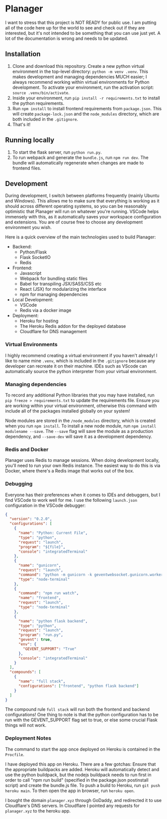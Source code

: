 # Planager

I want to stress that this project is NOT READY for public use. I am putting all of the code here up for the world to see and check out if they are interested, but it's not intended to be something that you can use just yet. A lot of the documentation is wrong and needs to be updated.

## Installation

1. Clone and download this repository. Create a new python virtual environment
   in the top-level directory: `python -m venv .venv`. This makes development
   and managing dependencies MUCH easier; I always recommend working within
   virtual environments for Python development. To activate your environment,
   run the activation script: `source .venv/bin/activate`.
2. Inside your environment, run `pip install -r requirements.txt` to install the
   python requirements.
3. Run `npm install` to install frontend requirements from `package.json`. This
   will create `package-lock.json` and the `node_modules` directory, which are
   both included in the `.gitignore`.
4. That's it!

## Running locally

1. To start the flask server, run `python run.py`.
2. To run webpack and generate the `bundle.js`, run `npm run dev`. The bundle
   will automatically regenerate when changes are made to frontend files.

## Development

During development, I switch between platforms frequently (mainly Ubuntu and
Windows). This allows me to make sure that everything is working as it should
across different operating systems, so you can be reasonably optimistic that
Planager will run on whatever you're running. VSCode helps immensely with this,
as it automatically saves your workspace configuration and extensions. You are
of course free to choose any development environment you wish.

Here is a quick overview of the main technologies used to build Planager:

- Backend:
  - Python/Flask
  - Flask SocketIO
  - Redis
- Frontend:
  - Javascript
  - Webpack for bundling static files
  - Babel for transpiling JSX/SASS/CSS etc
  - React (JSX) for modularizing the interface
  - npm for managing dependencies
- Local Development:
  - VSCode
  - Redis via a docker image
- Deployment:
  - Heroku for hosting
  - The Heroku Redis addon for the deployed database
  - Cloudflare for DNS management

### Virtual Environments

I highly recommend creating a virtual environment if you haven't already! I like
to name mine `.venv`, which is included in the `.gitignore` because any
developer can recreate it on their machine. IDEs such as VScode can
automatically source the python interpreter from your virtual environment.

### Managing dependencies

To record any additional Python libraries that you may have installed, run
`pip freeze > requirements.txt` to update the requirements file. Ensure you are
working within your virtual environment, otherwise this command with include all
of the packages installed globally on your system!

Node modules are stored in the `/node_modules` directory, which is created when
you run `npm install`. To install a new node module, run
`npm install modulename --save`. The `--save` flag will save the module as a
production dependency, and `--save-dev` will save it as a development
dependency.

### Redis and Docker

Planager uses Redis to manage sessions. When doing development locally, you'll
need to run your own Redis instance. The easiest way to do this is via Docker,
where there's a Redis image that works out of the box.

### Debugging

Everyone has their preferences when it comes to IDEs and debuggers, but I find
VSCode to work well for me. I use the following `launch.json` configuration in
the VSCode debugger:

```json
{
  "version": "0.2.0",
  "configurations": [
    {
      "name": "Python: Current File",
      "type": "python",
      "request": "launch",
      "program": "${file}",
      "console": "integratedTerminal"
    },
    {
      "name": "gunicorn",
      "request": "launch",
      "command": "python -m gunicorn -k geventwebsocket.gunicorn.workers.GeventWebSocketWorker -w 1 run:app",
      "type": "node-terminal"
    },
    {
      "command": "npm run watch",
      "name": "frontend",
      "request": "launch",
      "type": "node-terminal"
    },
    {
      "name": "python flask backend",
      "type": "python",
      "request": "launch",
      "program": "run.py",
      "gevent": true,
      "env": {
        "GEVENT_SUPPORT": "True"
      },
      "console": "integratedTerminal"
    }
  ],
  "compounds": [
    {
      "name": "full stack",
      "configurations": ["frontend", "python flask backend"]
    }
  ]
}
```

The compound rule `full stack` will run both the frontend and backend
configurations! One thing to note is that the python configuration has to be run
with the GEVENT_SUPPORT flag set to true, or else some crucial Flask things will
not work.

### Deployment Notes

The command to start the app once deployed on Heroku is contained in the
`Procfile`.

I have deployed this app on Heroku. There are a few gotchas: Ensure that the
appropriate buildpacks are added. Heroku will automatically detect and use the
python buildpack, but the nodejs buildpack needs to run first in order to call
"npm run build" (specified in the package.json postinstall script) and create
the bundle.js file. To push a build to Heroku, run `git push heroku main`. To
then open the app in browser, run `heroku open`.

I bought the domain `planager.xyz` through GoDaddy, and redirected it to use
Cloudflare's DNS servers. In Cloudflare I pointed any requests for
`planager.xyz` to the heroku app.
